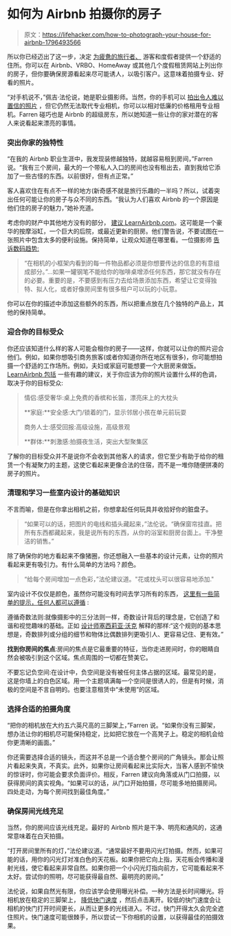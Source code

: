 # 如何为 Airbnb 拍摄你的房子

> 原文：<https://lifehacker.com/how-to-photograph-your-house-for-airbnb-1796493566>

所以你已经迈出了这一步，决定 [为疲惫的旅行者、](https://lifehacker.com/what-weve-learned-about-being-good-airbnb-hosts-after-n-1790588517) 游客和度假者提供一个舒适的住所。你可以在 Airbnb、VRBO、HomeAway 或其他几个度假租赁网站上列出你的房子，但你要确保房源看起来尽可能诱人，以吸引客户。这意味着拍摄专业、好看的照片。



“对手机说不，”佩吉·法伦说，她是职业摄影师。当然，你的手机可以 [拍出令人难以置信的照片](http://lifehacker.com/how-to-take-better-pictures-with-your-smartphones-camer-5662812) ，但它仍然无法取代专业相机，你可以以相对低廉的价格租用专业相机。Farren 碰巧也是 Airbnb 的超级房东，所以她知道一些让你的家对潜在的客人来说看起来漂亮的事情。

### 突出你家的独特性

“在我的 Airbnb 职业生涯中，我发现装修越独特，就越容易租到房间，”Farren 说。“我有三个房间，最大的一个带私人入口的房间也没有租出去，直到我给它添加了一些古怪的东西。以前很好，但有点正常。”

客人喜欢住在有点不一样的地方(新奇感不就是旅行乐趣的一半吗？所以，试着突出任何可能让你的房子与众不同的东西。“我认为人们喜欢 Airbnb 的一个原因是他们住的房子的魅力，”她补充道。

考虑你的财产中其他地方没有的部分， [建议 LearnAirbnb.com](http://learnairbnb.com/8-tips-to-get-great-pictures-for-your-airbnb-rental/)。这可能是一个豪华的按摩浴缸，一个巨大的后院，或最近更新的厨房。他们警告说，不要试图在一张照片中包含太多的便利设施。保持简单，让观众知道在哪里看。一位摄影师 [告诉数码趋势:](https://www.digitaltrends.com/home/how-to-photograph-your-home-for-a-beautiful-airbnb-listing/)

> “在相机的小框架内看到的每一件物品都必须是你想要传达的信息的有意组成部分。”...如果一罐钢笔不能给你的咖啡桌增添任何东西，那它就没有存在的必要。重要的是，不要感到有压力去给场景添加东西，希望让它变得独特、拟人化，或者好像房间里有很多租户可以玩的小玩意。

你可以在你的描述中添加这些额外的东西，所以把重点放在几个独特的产品上，其他的保持简单。

### 迎合你的目标受众

你还应该知道什么样的客人可能会租你的房子——这样，你就可以让你的照片迎合他们。例如，如果你想吸引商务旅客(或者你知道你所在地区有很多)，你可能想拍摄一个舒适的工作场所。例如，夫妇或家庭可能想要一个大厨房来做饭。 [LearnAirbnb 包括](http://learnairbnb.com/8-tips-to-get-great-pictures-for-your-airbnb-rental/) 一些有趣的建议，关于你应该为你的照片设置什么样的色调，取决于你的目标受众:

> 情侣:感受奢华:桌上免费的香槟和长笛，漂亮床上的大枕头
> 
> **家庭:**安全感:大门/锁着的门，显示邻居小孩在单元前玩耍
> 
> 商务人士:感受回报:高级设施，高级景观
> 
> **群体:**刺激感:拍摄夜生活，突出大型聚集区

了解你的目标受众并不是说你不会收到其他客人的请求，但它至少有助于给你的租赁一个有凝聚力的主题，这使它看起来更像合法的住宿，而不是一堆你随便拼凑的房子的照片。

### 清理和学习一些室内设计的基础知识

不言而喻，但是在你拿出相机之前，你想拿起任何玩具并收拾好你的脏盘子。

> “如果可以的话，把图片的电线和插头藏起来，”法伦说。“确保窗帘挂直。把所有东西都藏起来，我是说所有的东西，从你的浴室和厨房台面上。干净整洁的销售。”

除了确保你的地方看起来不像猪圈，你还想融入一些基本的设计元素，让你的照片看起来更有吸引力。有什么简单的方法吗？颜色。

> “给每个房间增加一点色彩，”法伦建议道。"花或枕头可以很容易地添加."

室内设计不仅仅是颜色，虽然你可能没有时间去学习所有的东西， [这里有一些简单的提示，任何人都可以遵循](https://lifehacker.com/how-to-use-basic-design-principles-to-decorate-your-hom-1687607782) :

遵循奇数法则:就像摄影中的三分法则一样，奇数设计背后的理念是，它创造了和谐和视觉趣味的基础。正如 [设计师塞西莉亚·沃克](http://www.ceciliawalkerdesign.com/2011/01/21/rule-of-three-and-odd-numbers/) 解释的那样:“这个规则的基本思想是，奇数排列或分组的细节和物体比偶数排列更吸引人、更容易记住、更有效。”

**找到你房间的焦点**:房间的焦点是它最重要的特征，当你走进房间时，你的眼睛自然会被吸引到这个区域。焦点周围的一切都在赞美它。

不要忘记负空间:在设计中，负空间是没有被任何主体占据的区域。最常见的是，这是你墙上的白色区域。用一个主题填满每一个空间是很诱人的，但是有时候，消极的空间是不言自明的。也要注意租赁中“未使用”的区域。

### 选择合适的拍摄角度

“把你的相机放在大约五六英尺高的三脚架上，”Farren 说。“如果你没有三脚架，想办法让你的相机尽可能保持稳定，比如把它放在一个高凳子上。稳定的相机会给你更清晰的画面。”

你还需要选择合适的镜头，而这并不总是一个适合整个房间的广角镜头。那会让照片看起来失真，不真实。此外，如果你让房间看起来比实际大，当客人感到不愉快的惊讶时，你可能会要求负面评价。相反，Farren 建议向角落或从门口拍摄，以获得房间的真实视角。“如果可以的话，从门口开始拍摄，尽可能多地拍摄房间。四处走动，为每个房间找到最佳角度。”

### 确保房间光线充足

当然，你的房间应该光线充足。最好的 Airbnb 照片是干净、明亮和通风的，这通常意味着在白天拍摄。

“打开房间里所有的灯，”法伦建议道。“通常最好不要用闪光灯拍摄。然而，如果可能的话，用你的闪光灯对准白色的天花板。如果你把它向上指，天花板会传播和漫射光线，使它看起来非常自然。如果你把一个小闪光灯指向前方，它可能看起来不太好。尝试你的照明，尽可能获得最自然、最明亮的房间。”

法伦说，如果自然光有限，你应该学会使用曝光补偿。一种方法是长时间曝光。将相机放在稳定的三脚架上， [降低快门速度](http://lifehacker.com/how-i-learned-to-take-better-photos-by-digging-into-my-1793586116#_ga=2.114068551.1140360026.1498678442-1268082208.1431441811) ，然后点击离开。较低的快门速度会让相机的快门打开时间更长，从而让更多的光线进入。不过，快门开得太久会完全遮住照片。快门速度可能很棘手，所以尝试一下你相机的设置，以获得最佳的拍摄效果。